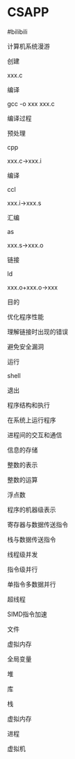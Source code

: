 # CSAPP
#bilibili 

计算机系统漫游

创建

xxx.c

编译

gcc -o xxx xxx.c

编译过程

预处理

cpp

xxx.c->xxx.i

编译

ccl

xxx.i->xxx.s

汇编

as

xxx.s->xxx.o

链接

ld

xxx.o+xxx.o->xxx

目的

优化程序性能

理解链接时出现的错误

避免安全漏洞

运行

shell

退出

程序结构和执行

在系统上运行程序

进程间的交互和通信

信息的存储

整数的表示

整数的运算

浮点数

程序的机器级表示

寄存器与数据传送指令

栈与数据传送指令

线程级并发

指令级并行

单指令多数据并行

超线程

SIMD指令加速

文件

虚拟内存

全局变量

堆

库

栈

虚拟内存

进程

虚拟机
